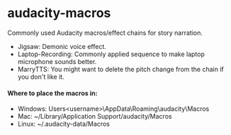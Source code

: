 # audacity-macros
Commonly used Audacity macros/effect chains for story narration.
- Jigsaw: Demonic voice effect.
- Laptop-Recording: Commonly applied sequence to make laptop microphone sounds better.
- MarryTTS: You might want to delete the pitch change from the chain if you don't like it.

#### Where to place the macros in:
- Windows: Users\<username>\AppData\Roaming\audacity\Macros  
- Mac: ~/Library/Application Support/audacity/Macros  
- Linux: ~/.audacity-data/Macros  
